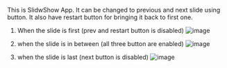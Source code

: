 This is SlidwShow App. It can be changed to previous and next slide using button. It also have restart button for bringing it back to first one.

1) When the slide is first (prev and restart button is disabled)
![image](https://user-images.githubusercontent.com/98461795/151229759-5c11c756-2740-4f26-9d4b-f1f452f555fc.png)

2) when the slide is in between (all three button are enabled)
![image](https://user-images.githubusercontent.com/98461795/151229926-ba689b91-37ae-4a4f-b5f0-bf6b009746eb.png)

3) when the slide is last (next button is disabled)
![image](https://user-images.githubusercontent.com/98461795/151230021-319a83ae-aac0-40bc-9d61-f8a8edc4e6a9.png)



